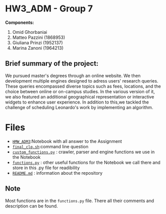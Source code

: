 # HW3_ADM - Group 7

__Components:__ 
1. Omid Ghorbaniai
2. Matteo Pazzini (1868953)
3. Giuliana Prinzi (1952137)
4. Marina Zanoni (1964213)

## Brief summary of the project:
We pursued master's degrees through an online website. We then development multiple engines designed to adress users' research queries. These queries encompassed diverse topics such as fees, locations, and the choice between online or on-campus studies. In the various version of it, we also featured an additional geographical representation or interactive widgets to enhance user experience. In addition to this,we tackled the challenge of scheduling Leonardo's work by implementing an algorithm.

# Files
- [`HMW_ADM3`](https://github.com/marinazanoni/HMW3-ADM/blob/main/HMW_ADM3.ipynb):Notebook with all answer to the Assignment
- [`final_clq.sh`](https://github.com/marinazanoni/HMW3-ADM/blob/main/final-clq.sh):command line question
- [`custom_functions.py`](https://github.com/marinazanoni/HMW3-ADM/edit/main/functions.py) : crawler, parser and engine functions we use in the Notebook
- [`functions.py`](https://github.com/marinazanoni/HMW3-ADM/edit/main/customs_functions.py) : other useful functions for the Notebook we call there and store in this .py file for readibility
- [`README.md`](https://github.com/marinazanoni/HMW3-ADM/edit/main/README.md) : information about the repository


## Note
Most functions are in the `functions.py` file. There all their comments and description can be found.
